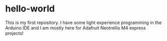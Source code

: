 # hello-world

This is my first repository. I have some light experience programming in the Arduino IDE and I am mostly here for Adafruit Neotrellis M4 express projects!
